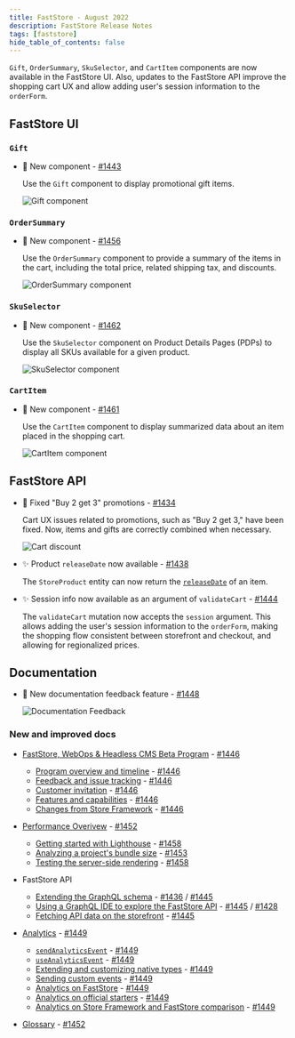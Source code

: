```yaml
---
title: FastStore - August 2022
description: FastStore Release Notes
tags: [faststore]
hide_table_of_contents: false
---
```


`Gift`, `OrderSummary`, `SkuSelector`, and `CartItem` components are now available in the FastStore UI. Also, updates to the FastStore API improve the shopping cart UX and allow adding user's session information to the `orderForm`.

## FastStore UI

### `Gift`

- 🎉 New component - [#1443](https://github.com/vtex/faststore/pull/1443)

  Use the `Gift` component to display promotional gift items.

  ![Gift component](https://vtexhelp.vtexassets.com/assets/docs/src/GiftComponent___9227a49f8eaa4747e9fa58ffea2aad17.png)

### `OrderSummary`
- 🎉 New component - [#1456](https://github.com/vtex/faststore/pull/1456)
  
    Use the `OrderSummary` component to provide a summary of the items in the cart, including the total price, related shipping tax, and discounts.

    ![OrderSummary component](https://vtexhelp.vtexassets.com/assets/docs/src/OrderSummary___899d24ce49b5586462c4d7baabf9a568.png)

### `SkuSelector`

- 🎉 New component - [#1462](https://github.com/vtex/faststore/pull/1462)
   
    Use the `SkuSelector` component on Product Details Pages (PDPs) to display all SKUs available for a given product.

    ![SkuSelector component](https://vtexhelp.vtexassets.com/assets/docs/src/SkuSelectorComp___c32d135f17c91d68f0d8e066584f3b5b.png)

### `CartItem`

- 🎉 New component - [#1461](https://github.com/vtex/faststore/pull/1461)
  
  Use the `CartItem` component to display summarized data about an item placed in the shopping cart. 

  ![CartItem component](https://vtexhelp.vtexassets.com/assets/docs/src/CardItemComp___04d7acdd464277c5dff0973a559ab836.png)

## FastStore API

- 🐛 Fixed "Buy 2 get 3" promotions - [#1434](https://github.com/vtex/faststore/pull/1434)
    
  Cart UX issues related to promotions, such as "Buy 2 get 3," have been fixed. Now, items and gifts are correctly combined when necessary.

  ![Cart discount](https://vtexhelp.vtexassets.com/assets/docs/src/PR1434___369ba827d37aacc483319ff35f970413.png)
   
- ✨ Product `releaseDate` now available - [#1438](https://github.com/vtex/faststore/pull/1438)
  
  The `StoreProduct` entity can now return the [`releaseDate`](https://schema.org/releaseDate) of an item.

- ✨ Session info now available as an argument of `validateCart`  - [#1444](https://github.com/vtex/faststore/pull/1444)

  The `validateCart` mutation now accepts the `session` argument. This allows adding the user's session information to the `orderForm`, making the shopping flow consistent between storefront and checkout, and allowing for regionalized prices.

## Documentation

- 🎉 New documentation feedback feature - [#1448](https://github.com/vtex/faststore/pull/1448)

  ![Documentation Feedback](https://vtexhelp.vtexassets.com/assets/docs/src/suggestedits___5ee5e891070ae257ef0ae9ffd99c2c49.gif)

### New and improved docs

- [FastStore, WebOps & Headless CMS Beta Program](/beta/about) - [#1446](https://github.com/vtex/faststore/pull/1446)
  - [Program overview and timeline](/beta/overview) - [#1446](https://github.com/vtex/faststore/pull/1446)
  - [Feedback and issue tracking](/beta/feedback-and-issue-tracking) - [#1446](https://github.com/vtex/faststore/pull/1446)
  - [Customer invitation](/beta/customer-invitation) - [#1446](https://github.com/vtex/faststore/pull/1446)
  - [Features and capabilities](/beta/features-and-capabilities) - [#1446](https://github.com/vtex/faststore/pull/1446)
  - [Changes from Store Framework](/beta/changes-from-store-framework) - [#1446](https://github.com/vtex/faststore/pull/1446)


- [Performance Overivew](/how-to-guides/performance) - [#1452](https://github.com/vtex/faststore/pull/1452) 
  - [Getting started with Lighthouse](/how-to-guides/performance/lighthouse) - [#1458](https://github.com/vtex/faststore/pull/1458)
  - [Analyzing a project's bundle size](/how-to-guides/performance/analyzing-a-projects-bundle-size) - [#1453](https://github.com/vtex/faststore/pull/1453)
  - [Testing the server-side rendering](/how-to-guides/performance/testing-the-server-side-rendering) - [#1458](https://github.com/vtex/faststore/pull/1458)

- FastStore API 
  - [Extending the GraphQL schema](/how-to-guides/faststore-api/extending-the-faststore-api) - [#1436](https://github.com/vtex/faststore/pull/1436) / [#1445](https://github.com/vtex/faststore/pull/1445)
  - [Using a GraphQL IDE to explore the FastStore API](/how-to-guides/faststore-api/explore-the-faststore-api) - [#1445](https://github.com/vtex/faststore/pull/1445) / [#1428](https://github.com/vtex/faststore/pull/1428/)
  - [Fetching API data on the storefront](/how-to-guides/faststore-api/fetching-api-data) - [#1445](https://github.com/vtex/faststore/pull/1445)
  
- [Analytics](/reference/sdk/analytics) - [#1449](https://github.com/vtex/faststore/pull/1449)
  - [`sendAnalyticsEvent`](/reference/sdk/analytics/sendAnalyticsEvent) - [#1449](https://github.com/vtex/faststore/pull/1449)
  - [`useAnalyticsEvent`](/reference/sdk/analytics/useAnalyticsEvent) - [#1449](https://github.com/vtex/faststore/pull/1449)
  - [Extending and customizing native types](/reference/sdk/analytics/how-to-extend-types) - [#1449](https://github.com/vtex/faststore/pull/1449)
  - [Sending custom events](/reference/sdk/analytics/how-to-send-custom-events) - [#1449](https://github.com/vtex/faststore/pull/1449)
  - [Analytics on FastStore](/conceptual-guides/analytics-on-faststore) - [#1449](https://github.com/vtex/faststore/pull/1449)
  - [Analytics on official starters](/conceptual-guides/analytics-on-official-starters) - [#1449](https://github.com/vtex/faststore/pull/1449)
  - [Analytics on Store Framework and FastStore comparison](/conceptual-guides/analytics-store-framework) - [#1449](https://github.com/vtex/faststore/pull/1449)
  
- [Glossary](/glossary) - [#1452](https://github.com/vtex/faststore/pull/1452) 